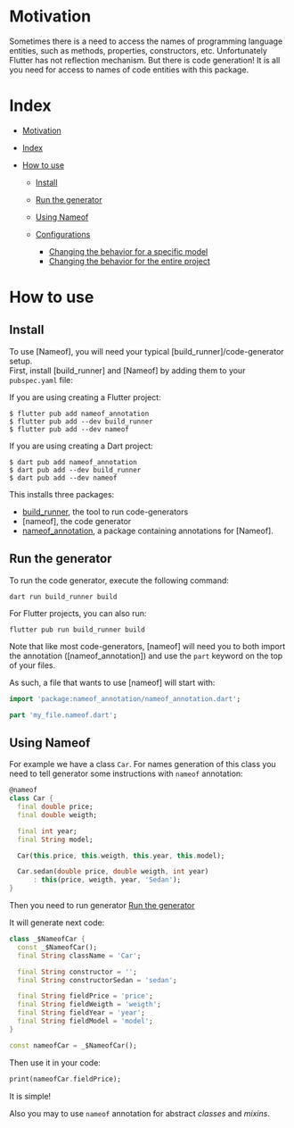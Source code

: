 
# Motivation

Sometimes there is a need to access the names of programming language entities, such as methods, properties, constructors, etc. Unfortunately Flutter has not reflection mechanism. But there is code generation! It is all you need for access to names of code entities with this package.

# Index

- [Motivation](#motivation)

- [Index](#index)
- [How to use](#how-to-use)

  - [Install](#install)

  - [Run the generator](#run-the-generator)
  - [Using Nameof](#creating-a-model-using-Nameof)
 
  - [Configurations](#configurations)
    - [Changing the behavior for a specific model](#changing-the-behavior-for-a-specific-model)
    - [Changing the behavior for the entire project](#changing-the-behavior-for-the-entire-project)

# How to use

## Install
To use [Nameof], you will need your typical [build_runner]/code-generator setup.\
First, install [build_runner] and [Nameof] by adding them to your `pubspec.yaml` file:

If you are using creating a Flutter project:

```console
$ flutter pub add nameof_annotation
$ flutter pub add --dev build_runner
$ flutter pub add --dev nameof
```

If you are using creating a Dart project:

```console
$ dart pub add nameof_annotation
$ dart pub add --dev build_runner
$ dart pub add --dev nameof
```

This installs three packages:

- [build_runner](https://pub.dev/packages/build_runner), the tool to run code-generators
- [nameof], the code generator
- [nameof_annotation](https://pub.dev/packages/nameof_annotation), a package containing annotations for [Nameof].

## Run the generator

To run the code generator, execute the following command:

```
dart run build_runner build
```

For Flutter projects, you can also run:

```
flutter pub run build_runner build
```

Note that like most code-generators, [nameof] will need you to both import the annotation ([nameof_annotation])
and use the `part` keyword on the top of your files.

As such, a file that wants to use [nameof] will start with:

```dart
import 'package:nameof_annotation/nameof_annotation.dart';

part 'my_file.nameof.dart';

```

## Using Nameof

For example we have a class `Car`. For names generation of this class you need to tell generator some instructions with `nameof` annotation:

```dart
@nameof
class Car {
  final double price;
  final double weigth;

  final int year;
  final String model;

  Car(this.price, this.weigth, this.year, this.model);

  Car.sedan(double price, double weigth, int year)
      : this(price, weigth, year, 'Sedan');
}
```

Then you need to run generator [Run the generator](#run-the-generator)

It will generate next code:

```dart
class _$NameofCar {
  const _$NameofCar();
  final String className = 'Car';

  final String constructor = '';
  final String constructorSedan = 'sedan';

  final String fieldPrice = 'price';
  final String fieldWeigth = 'weigth';
  final String fieldYear = 'year';
  final String fieldModel = 'model';
}

const nameofCar = _$NameofCar();
```

Then use it in your code:
```dart
print(nameofCar.fieldPrice);
```

It is simple!

Also you may to use `nameof` annotation for abstract *classes* and *mixins*.